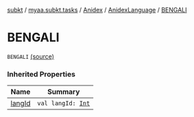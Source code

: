 [subkt](../../../index.md) / [myaa.subkt.tasks](../../index.md) / [Anidex](../index.md) / [AnidexLanguage](index.md) / [BENGALI](./-b-e-n-g-a-l-i.md)

# BENGALI

`BENGALI` [(source)](https://github.com/Myaamori/SubKt/blob/0.1.9/src/main/kotlin/myaa/subkt/tasks/tasks.kt#L1085)

### Inherited Properties

| Name | Summary |
|---|---|
| [langId](lang-id.md) | `val langId: `[`Int`](https://kotlinlang.org/api/latest/jvm/stdlib/kotlin/-int/index.html) |
